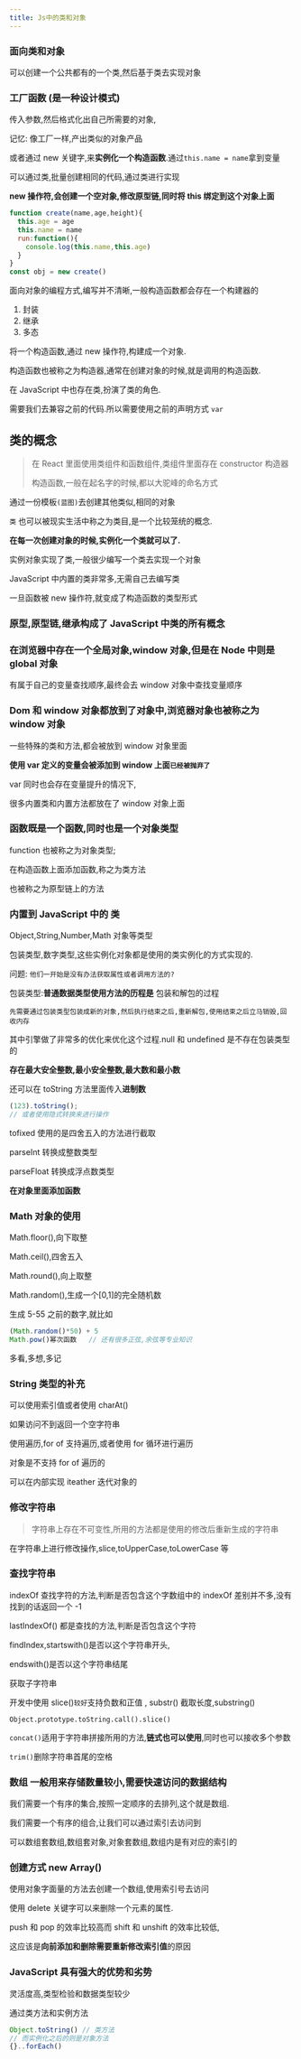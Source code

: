 ```yaml
---
title: Js中的类和对象
---
```


### 面向类和对象

可以创建一个公共都有的一个类,然后基于类去实现对象

### 工厂函数 (是一种设计模式)

传入参数,然后格式化出自己所需要的对象,

记忆: 像工厂一样,产出类似的对象产品

或者通过 new 关键字,来**实例化一个构造函数**.通过`this.name = name`拿到变量

可以通过类,批量创建相同的代码,通过类进行实现

**new 操作符,会创建一个空对象,修改原型链,同时将 this 绑定到这个对象上面**

```js
function create(name,age,height){
  this.age = age
  this.name = name
  run:function(){
    console.log(this.name,this.age)
  }
}
const obj = new create()
```

面向对象的编程方式,编写并不清晰,一般构造函数都会存在一个构建器的

1. 封装
2. 继承
3. 多态

将一个构造函数,通过 new 操作符,构建成一个对象.

构造函数也被称之为构造器,通常在创建对象的时候,就是调用的构造函数.

在 JavaScript 中也存在类,扮演了类的角色.

需要我们去兼容之前的代码.所以需要使用之前的声明方式 `var`

## 类的概念

> 在 React 里面使用类组件和函数组件,类组件里面存在 constructor 构造器
>
> 构造函数,一般在起名字的时候,都以大驼峰的命名方式

通过一份模板`(蓝图)`去创建其他类似,相同的对象

`类` 也可以被现实生活中称之为类目,是一个比较笼统的概念.

**在每一次创建对象的时候,实例化一个类就可以了.**

实例对象实现了类,一般很少编写一个类去实现一个对象

JavaScript 中内置的类非常多,无需自己去编写类

一旦函数被 new 操作符,就变成了构造函数的类型形式

### 原型,原型链,继承构成了 JavaScript 中类的所有概念

### 在浏览器中存在一个全局对象,window 对象,但是在 Node 中则是 global 对象

有属于自己的变量查找顺序,最终会去 window 对象中查找变量顺序

### Dom 和 window 对象都放到了对象中,浏览器对象也被称之为 window 对象

一些特殊的类和方法,都会被放到 window 对象里面

**使用 var 定义的变量会被添加到 window 上面`已经被抛弃了`**

var 同时也会存在变量提升的情况下,

很多内置类和内置方法都放在了 window 对象上面

### **函数既是一个函数,同时也是一个对象类型**

function 也被称之为对象类型;

在构造函数上面添加函数,称之为类方法

也被称之为原型链上的方法

### 内置到 JavaScript 中的 类

Object,String,Number,Math 对象等类型

包装类型,数字类型,这些实例化对象都是使用的类实例化的方式实现的.

问题: `他们一开始是没有办法获取属性或者调用方法的?`

包装类型:**普通数据类型使用方法的历程是** 包装和解包的过程

`先需要通过包装类型包装成新的对象,然后执行结束之后,重新解包,使用结束之后立马销毁,回收内存`

其中引擎做了非常多的优化来优化这个过程.null 和 undefined 是不存在包装类型的

**存在最大安全整数,最小安全整数,最大数和最小数**

还可以在 toString 方法里面传入**进制数**

```js
(123).toString();
// 或者使用隐式转换来进行操作
```

tofixed 使用的是四舍五入的方法进行截取

parseInt 转换成整数类型

parseFloat 转换成浮点数类型

**在对象里面添加函数**

### Math 对象的使用

Math.floor(),向下取整

Math.ceil(),四舍五入

Math.round(),向上取整

Math.random(),生成一个[0,1]的完全随机数

生成 5-55 之前的数字,就比如

```js
(Math.random()*50) + 5
Math.pow()幂次函数   // 还有很多正弦,余弦等专业知识
```

多看,多想,多记

### String 类型的补充

可以使用索引值或者使用 charAt()

如果访问不到返回一个空字符串

使用遍历,for of 支持遍历,或者使用 for 循环进行遍历

对象是不支持 for of 遍历的

可以在内部实现 iteather 迭代对象的

### 修改字符串

> 字符串上存在不可变性,所用的方法都是使用的修改后重新生成的字符串

在字符串上进行修改操作,slice,toUpperCase,toLowerCase 等

### 查找字符串

indexOf 查找字符的方法,判断是否包含这个字数组中的 indexOf 差别并不多,没有找到的话返回一个 -1

lastIndexOf() 都是查找的方法,判断是否包含这个字符

findIndex,startswith()是否以这个字符串开头,

endswith()是否以这个字符串结尾

获取子字符串

开发中使用 slice()`较好`支持负数和正值 , substr() 截取长度,substring()

`Object.prototype.toString.call().slice()`

`concat()`适用于字符串拼接所用的方法,**链式也可以使用**,同时也可以接收多个参数

`trim()`删除字符串首尾的空格

### 数组 一般用来存储数量较小,需要快速访问的数据结构

我们需要一个有序的集合,按照一定顺序的去排列,这个就是数组.

我们需要一个有序的组合,让我们可以通过索引去访问到

可以数组套数组,数组套对象,对象套数组,数组内是有对应的索引的

### 创建方式 new Array()

使用对象字面量的方法去创建一个数组,使用索引号去访问

使用 delete 关键字可以来删除一个元素的属性.

push 和 pop 的效率比较高而 shift 和 unshift 的效率比较低,

这应该是**向前添加和删除需要重新修改索引值**的原因

### JavaScript 具有强大的优势和劣势

灵活度高,类型检验和数据类型较少

通过类方法和实例方法

```js
Object.toString() // 类方法
// 而实例化之后的则是对象方法
{}..forEach()
```
